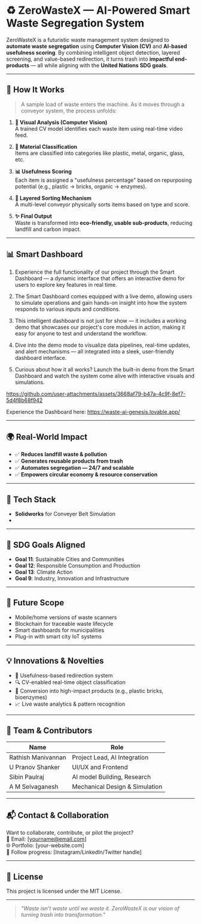 # ♻️ ZeroWasteX — AI-Powered Smart Waste Segregation System

ZeroWasteX is a futuristic waste management system designed to **automate waste segregation** using **Computer Vision (CV)** and **AI-based usefulness scoring**. By combining intelligent object detection, layered screening, and value-based redirection, it turns trash into **impactful end-products** — all while aligning with the **United Nations SDG goals**.

---

## 🚀 How It Works

> A sample load of waste enters the machine. As it moves through a conveyor system, the process unfolds:

1. **🎥 Visual Analysis (Computer Vision)**  
   A trained CV model identifies each waste item using real-time video feed.

2. **🧠 Material Classification**  
   Items are classified into categories like plastic, metal, organic, glass, etc.

3. **📊 Usefulness Scoring**  
   Each item is assigned a "usefulness percentage" based on repurposing potential (e.g., plastic → bricks, organic → enzymes).

4. **🔁 Layered Sorting Mechanism**  
   A multi-level conveyor physically sorts items based on type and score.

5. **✨ Final Output**  
   Waste is transformed into **eco-friendly, usable sub-products**, reducing landfill and carbon impact.

---

## 📊 Smart Dashboard

1. Experience the full functionality of our project through the Smart Dashboard — a dynamic interface that offers an interactive demo for users to explore key features in real time.

2. The Smart Dashboard comes equipped with a live demo, allowing users to simulate operations and gain hands-on insight into how the system responds to various inputs and conditions.

3. This intelligent dashboard is not just for show — it includes a working demo that showcases our project's core modules in action, making it easy for anyone to test and understand the workflow.

4. Dive into the demo mode to visualize data pipelines, real-time updates, and alert mechanisms — all integrated into a sleek, user-friendly dashboard interface.

5. Curious about how it all works? Launch the built-in demo from the Smart Dashboard and watch the system come alive with interactive visuals and simulations.

https://github.com/user-attachments/assets/3668af79-b47a-4c9f-8ef7-5d4f8b68f942

Experience the Dashboard here:  https://waste-ai-genesis.lovable.app/

---

## 🌍 Real-World Impact

- ✅ **Reduces landfill waste & pollution**
- ✅ **Generates reusable products from trash**
- ✅ **Automates segregation — 24/7 and scalable**
- ✅ **Empowers circular economy & resource conservation**

---

## 🧪 Tech Stack

- **Solidworks** for Conveyer Belt Simulation
- 

---

## 🎯 SDG Goals Aligned

- **Goal 11**: Sustainable Cities and Communities  
- **Goal 12**: Responsible Consumption and Production  
- **Goal 13**: Climate Action  
- **Goal 9**: Industry, Innovation and Infrastructure  

---

## 🔮 Future Scope

- Mobile/home versions of waste scanners  
- Blockchain for traceable waste lifecycle  
- Smart dashboards for municipalities  
- Plug-in with smart city IoT systems  

---

## 💡 Innovations & Novelties

- 🔄 Usefulness-based redirection system  
- 🔍 CV-enabled real-time object classification  
- 🧱 Conversion into high-impact products (e.g., plastic bricks, bioenzymes)  
- 📈 Live waste analytics & pattern recognition  

---

## 🧠 Team & Contributors

| Name               | Role                                    |
|--------------------|-----------------------------------------|
| Rathish Manivannan | Project Lead, AI Integration            |
| U Pranov Shanker   | UI/UX and Frontend                      |                     
| Sibin Paulraj      | AI model Building, Research             |
| A M Selvaganesh    | Mechanical Design & Simulation          |

---

## 📬 Contact & Collaboration

Want to collaborate, contribute, or pilot the project?  
📧 Email: [yourname@email.com]  
🌐 Portfolio: [your-website.com]  
📸 Follow progress: [Instagram/LinkedIn/Twitter handle]

---

## 📜 License

This project is licensed under the MIT License.

---

> _"Waste isn’t waste until we waste it. ZeroWasteX is our vision of turning trash into transformation."_  
